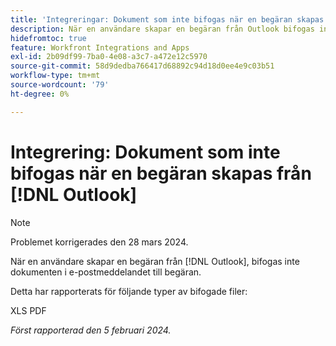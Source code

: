 ```yaml
---
title: 'Integreringar: Dokument som inte bifogas när en begäran skapas från Outlook'
description: När en användare skapar en begäran från Outlook bifogas inte dokumenten i e-postmeddelandet till begäran.
hidefromtoc: true
feature: Workfront Integrations and Apps
exl-id: 2b09df99-7ba0-4e08-a3c7-a472e12c5970
source-git-commit: 58d9dedba766417d68892c94d18d0ee4e9c03b51
workflow-type: tm+mt
source-wordcount: '79'
ht-degree: 0%

---
```


# Integrering: Dokument som inte bifogas när en begäran skapas från [!DNL Outlook]

>[!NOTE]
>
>Problemet korrigerades den 28 mars 2024.

När en användare skapar en begäran från [!DNL Outlook], bifogas inte dokumenten i e-postmeddelandet till begäran.

Detta har rapporterats för följande typer av bifogade filer:

XLS PDF

_Först rapporterad den 5 februari 2024._
